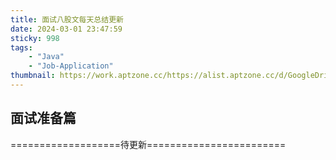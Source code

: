 ```yaml
---
title: 面试八股文每天总结更新
date: 2024-03-01 23:47:59
sticky: 998
tags:
    - "Java"
    - "Job-Application"
thumbnail: https://work.aptzone.cc/https://alist.aptzone.cc/d/GoogleDrive/202403012352876.png
---
```


## 面试准备篇


===================待更新========================